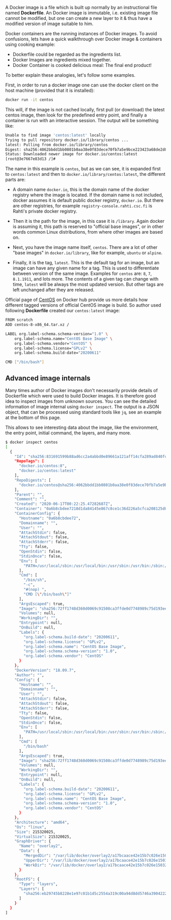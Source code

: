 A Docker image is a file which is built up normally by an instructional file named **Dockerfile**. An Docker image is immutable, i.e. existing image file cannot be modified, but one can create a new layer to it & thus have a modified version of image suitable to him.

Docker containers are the running instances of Docker images. To avoid confusions, lets have a quick walkthrough over Docker image & containers using cooking example:

* Dockerfile could be regarded as the ingredients list.
* Docker Images are ingredients mixed together.
* Docker Container is cooked delicious meal: The final end product!

To better explain these analogies, let's follow some examples.

First, in order to run a docker image one can use the docker client on the host machine (provided that it is installed):

```sh
docker run -it centos
```

This will, if the image is not cached locally, first pull (or download) the latest centos image, then look for the predefined entry point, and finally a container is run with an interactive session. The output will be something like:

```sh
Unable to find image 'centos:latest' locally
Trying to pull repository docker.io/library/centos ...
latest: Pulling from docker.io/library/centos
Digest: sha256:4062bbdd1bb0801b0aa38e0f83dece70fb7a5e9bce223423a68de2d8b784b43b
Status: Downloaded newer image for docker.io/centos:latest
[root@3e7667e83d13 /]#
```

The name in this example is `centos`, but as we can see, it is expanded first to `centos:latest` and then to `docker.io/library/centos:latest`, the different parts are:

* A domain name `docker.io`, this is the domain name of the docker registry where the image is located. If the domain name is not included, docker assumes it is default public docker registry, `docker.io`. But there are other registries, for example  `registry-console.rahti.csc.fi` is Rahti's private docker registry.

* Then it is the path for the image, in this case it is `/library`. Again docker is assuming it, this path is reserved to "official base images", or in other words common Linux distributions, from where other images are based on.

* Next, you have the image name itself, `centos`. There are a lot of other "base images" in `docker.io/library`, like for example, `ubuntu` or `alpine`.

* Finally, it is the tag, `latest`. This is the default tag for an image, but an image can have any given name for a tag. This is used to differentiate between version of the same image. Examples for `centos` are: `8`, `7`, `8.1.1911`, and lots more. The contents of a given tag can change with time, `latest` will be always the most updated version. But other tags are left unchanged after they are released.


Official page of [CentOS](https://hub.docker.com/_/centos) on Docker hub provide us more details how different tagged versions of official CentOS image is build. So author used following **Dockerfile** created our `centos:latest` image:
```sh
FROM scratch
ADD centos-8-x86_64.tar.xz /

LABEL org.label-schema.schema-version="1.0" \
    org.label-schema.name="CentOS Base Image" \
    org.label-schema.vendor="CentOS" \
    org.label-schema.license="GPLv2" \
    org.label-schema.build-date="20200611"

CMD ["/bin/bash"]
```

## Advanced image internals

Many times author of Docker images don't necessarily provide details of Dockerfile which were used to build Docker images. It is therefore good idea to inspect images from unknown sources. You can see the detailed information of image internal using `docker inspect`. The output is a JSON object, that can be processed using standard tools like `jq`, see an example at the bottom of this page.

This allows to see interesting data about the image, like the environment, the entry point, initial command, the layers, and many more.

```bash
$ docker inspect centos
[
  {
    "Id": "sha256:831691599b88ad6cc2a4abbd0e89661a121aff14cfa289ad840fd3946f274f1f",
    "RepoTags": [
      "docker.io/centos:8",
      "docker.io/centos:latest"
    ],
    "RepoDigests": [
      "docker.io/centos@sha256:4062bbdd1bb0801b0aa38e0f83dece70fb7a5e9bce223423a68de2d8b784b43b"
    ],
    "Parent": "",
    "Comment": "",
    "Created": "2020-06-17T00:22:25.47282687Z",
    "Container": "0a6b8cbdee7218d1da84145e867c8ce1c36d226a5cfca208125d08ac56f7c5af",
    "ContainerConfig": {
      "Hostname": "0a6b8cbdee72",
      "Domainname": "",
      "User": "",
      "AttachStdin": false,
      "AttachStdout": false,
      "AttachStderr": false,
      "Tty": false,
      "OpenStdin": false,
      "StdinOnce": false,
      "Env": [
        "PATH=/usr/local/sbin:/usr/local/bin:/usr/sbin:/usr/bin:/sbin:/bin"
      ],
      "Cmd": [
        "/bin/sh",
        "-c",
        "#(nop) ",
        "CMD [\"/bin/bash\"]"
      ],
      "ArgsEscaped": true,
      "Image": "sha256:72ff1748d360d0069c91508ca3ffde0d7748989c75d193eee3b0e85c62557efa",
      "Volumes": null,
      "WorkingDir": "",
      "Entrypoint": null,
      "OnBuild": null,
      "Labels": {
        "org.label-schema.build-date": "20200611",
        "org.label-schema.license": "GPLv2",
        "org.label-schema.name": "CentOS Base Image",
        "org.label-schema.schema-version": "1.0",
        "org.label-schema.vendor": "CentOS"
      }
    },
    "DockerVersion": "18.09.7",
    "Author": "",
    "Config": {
      "Hostname": "",
      "Domainname": "",
      "User": "",
      "AttachStdin": false,
      "AttachStdout": false,
      "AttachStderr": false,
      "Tty": false,
      "OpenStdin": false,
      "StdinOnce": false,
      "Env": [
        "PATH=/usr/local/sbin:/usr/local/bin:/usr/sbin:/usr/bin:/sbin:/bin"
      ],
      "Cmd": [
        "/bin/bash"
      ],
      "ArgsEscaped": true,
      "Image": "sha256:72ff1748d360d0069c91508ca3ffde0d7748989c75d193eee3b0e85c62557efa",
      "Volumes": null,
      "WorkingDir": "",
      "Entrypoint": null,
      "OnBuild": null,
      "Labels": {
        "org.label-schema.build-date": "20200611",
        "org.label-schema.license": "GPLv2",
        "org.label-schema.name": "CentOS Base Image",
        "org.label-schema.schema-version": "1.0",
        "org.label-schema.vendor": "CentOS"
      }
    },
    "Architecture": "amd64",
    "Os": "linux",
    "Size": 215320025,
    "VirtualSize": 215320025,
    "GraphDriver": {
      "Name": "overlay2",
      "Data": {
        "MergedDir": "/var/lib/docker/overlay2/a17bcaace42e15b7c026e1503296d6d59d3a71b80b0487a0ec9e931f79cdc459/merged",
        "UpperDir": "/var/lib/docker/overlay2/a17bcaace42e15b7c026e1503296d6d59d3a71b80b0487a0ec9e931f79cdc459/diff",
        "WorkDir": "/var/lib/docker/overlay2/a17bcaace42e15b7c026e1503296d6d59d3a71b80b0487a0ec9e931f79cdc459/work"
      }
    },
    "RootFS": {
      "Type": "layers",
      "Layers": [
        "sha256:eb29745b8228e1e97c01b1d5c2554a319c00a94d8dd5746a3904222ad65a13f8"
      ]
    }
  }
]
```
